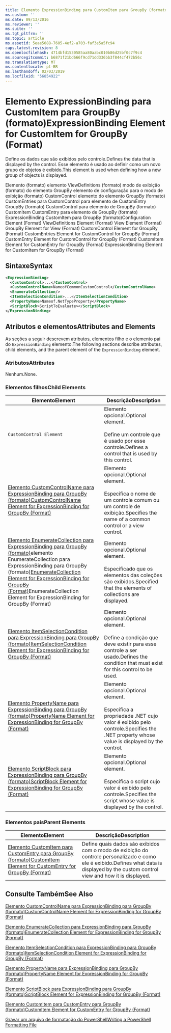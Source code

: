 ```yaml
---
title: Elemento ExpressionBinding para CustomItem para GroupBy (formato) | Microsoft Docs
ms.custom: ''
ms.date: 09/13/2016
ms.reviewer: ''
ms.suite: ''
ms.tgt_pltfrm: ''
ms.topic: article
ms.assetid: 5eae5088-7605-4ef2-a703-faf3e5a5fc94
caps.latest.revision: 8
ms.openlocfilehash: 4714bfd1530585aa80aabc010b86d25bf0c7f9c4
ms.sourcegitcommit: b6871f21bd666f9cd71dd336bb3f844cf472b56c
ms.translationtype: MT
ms.contentlocale: pt-BR
ms.lasthandoff: 02/03/2019
ms.locfileid: "56854922"
---
```

# <a name="expressionbinding-element-for-customitem-for-groupby-format"></a><span data-ttu-id="8f102-102">Elemento ExpressionBinding para CustomItem para GroupBy (formato)</span><span class="sxs-lookup"><span data-stu-id="8f102-102">ExpressionBinding Element for CustomItem for GroupBy (Format)</span></span>

<span data-ttu-id="8f102-103">Define os dados que são exibidos pelo controle.</span><span class="sxs-lookup"><span data-stu-id="8f102-103">Defines the data that is displayed by the control.</span></span> <span data-ttu-id="8f102-104">Esse elemento é usado ao definir como um novo grupo de objetos é exibido.</span><span class="sxs-lookup"><span data-stu-id="8f102-104">This element is used when defining how a new group of objects is displayed.</span></span>

<span data-ttu-id="8f102-105">Elemento (formato) elemento ViewDefinitions (formato) modo de exibição (formato) do elemento GroupBy elemento de configuração para o modo de exibição (formato) CustomControl elemento do elemento GroupBy (formato) CustomEntries para CustomControl para elemento de CustomEntry GroupBy (formato) CustomControl para elemento de GroupBy (formato) CustomItem CustomEntry para elemento de GroupBy (formato) ExpressionBinding CustomItem para GroupBy (formato)</span><span class="sxs-lookup"><span data-stu-id="8f102-105">Configuration Element (Format) ViewDefinitions Element (Format) View Element (Format) GroupBy Element for View (Format) CustomControl Element for GroupBy (Format) CustomEntries Element for CustomControl for GroupBy (Format) CustomEntry Element for CustomControl for GroupBy (Format) CustomItem Element for CustomEntry for GroupBy (Format) ExpressionBinding Element for CustomItem for GroupBy (Format)</span></span>

## <a name="syntax"></a><span data-ttu-id="8f102-106">Sintaxe</span><span class="sxs-lookup"><span data-stu-id="8f102-106">Syntax</span></span>

```xml
<ExpressionBinding>
  <CustomControl>...</CustomControl>
  <CustomControlName>NameofCommonCustomControl</CustomControlName>
  <EnumerateCollection/>
  <ItemSelectionCondition>...</ItemSelectionCondition>
  <PropertyName>Nameof.NetTypeProperty</PropertyName>
  <ScriptBlock>ScriptToEvaluate></ScriptBlock>
</ExpressionBinding>
```

## <a name="attributes-and-elements"></a><span data-ttu-id="8f102-107">Atributos e elementos</span><span class="sxs-lookup"><span data-stu-id="8f102-107">Attributes and Elements</span></span>

<span data-ttu-id="8f102-108">As seções a seguir descrevem atributos, elementos filho e o elemento pai do `ExpressionBinding` elemento.</span><span class="sxs-lookup"><span data-stu-id="8f102-108">The following sections describe attributes, child elements, and the parent element of the `ExpressionBinding` element.</span></span>

### <a name="attributes"></a><span data-ttu-id="8f102-109">Atributos</span><span class="sxs-lookup"><span data-stu-id="8f102-109">Attributes</span></span>

<span data-ttu-id="8f102-110">Nenhum.</span><span class="sxs-lookup"><span data-stu-id="8f102-110">None.</span></span>

### <a name="child-elements"></a><span data-ttu-id="8f102-111">Elementos filhos</span><span class="sxs-lookup"><span data-stu-id="8f102-111">Child Elements</span></span>

|<span data-ttu-id="8f102-112">Elemento</span><span class="sxs-lookup"><span data-stu-id="8f102-112">Element</span></span>|<span data-ttu-id="8f102-113">Descrição</span><span class="sxs-lookup"><span data-stu-id="8f102-113">Description</span></span>|
|-------------|-----------------|
|`CustomControl Element`|<span data-ttu-id="8f102-114">Elemento opcional.</span><span class="sxs-lookup"><span data-stu-id="8f102-114">Optional element.</span></span><br /><br /> <span data-ttu-id="8f102-115">Define um controle que é usado por esse controle.</span><span class="sxs-lookup"><span data-stu-id="8f102-115">Defines a control that is used by this control.</span></span>|
|[<span data-ttu-id="8f102-116">Elemento CustomControlName para ExpressionBinding para GroupBy (formato)</span><span class="sxs-lookup"><span data-stu-id="8f102-116">CustomControlName Element for ExpressionBinding for GroupBy (Format)</span></span>](./customcontrolname-element-for-expressionbinding-for-groupby-format.md)|<span data-ttu-id="8f102-117">Elemento opcional.</span><span class="sxs-lookup"><span data-stu-id="8f102-117">Optional element.</span></span><br /><br /> <span data-ttu-id="8f102-118">Especifica o nome de um controle comum ou um controle de exibição.</span><span class="sxs-lookup"><span data-stu-id="8f102-118">Specifies the name of a common control or a view control.</span></span>|
|<span data-ttu-id="8f102-119">[Elemento EnumerateCollection para ExpressionBinding para GroupBy (formato)](./enumeratecollection-element-for-expressionbinding-for-groupby-format.md)elemento EnumerateCollection para ExpressionBinding para GroupBy (formato)</span><span class="sxs-lookup"><span data-stu-id="8f102-119">[EnumerateCollection Element for ExpressionBinding for GroupBy (Format)](./enumeratecollection-element-for-expressionbinding-for-groupby-format.md)EnumerateCollection Element for ExpressionBinding for GroupBy (Format)</span></span>|<span data-ttu-id="8f102-120">Elemento opcional.</span><span class="sxs-lookup"><span data-stu-id="8f102-120">Optional element.</span></span><br /><br /> <span data-ttu-id="8f102-121">Especificado que os elementos das coleções são exibidos.</span><span class="sxs-lookup"><span data-stu-id="8f102-121">Specified that the elements of collections are displayed.</span></span>|
|[<span data-ttu-id="8f102-122">Elemento ItemSelectionCondition para ExpressionBinding para GroupBy (formato)</span><span class="sxs-lookup"><span data-stu-id="8f102-122">ItemSelectionCondition Element for ExpressionBinding for GroupBy (Format)</span></span>](./itemselectioncondition-element-for-expressionbinding-for-groupby-format.md)|<span data-ttu-id="8f102-123">Elemento opcional.</span><span class="sxs-lookup"><span data-stu-id="8f102-123">Optional element.</span></span><br /><br /> <span data-ttu-id="8f102-124">Define a condição que deve existir para esse controle a ser usado.</span><span class="sxs-lookup"><span data-stu-id="8f102-124">Defines the condition that must exist for this control to be used.</span></span>|
|[<span data-ttu-id="8f102-125">Elemento PropertyName para ExpressionBinding para GroupBy (formato)</span><span class="sxs-lookup"><span data-stu-id="8f102-125">PropertyName Element for ExpressionBinding for GroupBy (Format)</span></span>](./propertyname-element-for-expressionbinding-for-groupby-format.md)|<span data-ttu-id="8f102-126">Elemento opcional.</span><span class="sxs-lookup"><span data-stu-id="8f102-126">Optional element.</span></span><br /><br /> <span data-ttu-id="8f102-127">Especifica a propriedade .NET cujo valor é exibido pelo controle.</span><span class="sxs-lookup"><span data-stu-id="8f102-127">Specifies the .NET property whose value is displayed by the control.</span></span>|
|[<span data-ttu-id="8f102-128">Elemento ScriptBlock para ExpressionBinding para GroupBy (formato)</span><span class="sxs-lookup"><span data-stu-id="8f102-128">ScriptBlock Element for ExpressionBinding for GroupBy (Format)</span></span>](./scriptblock-element-for-expressionbinding-for-groupby-format.md)|<span data-ttu-id="8f102-129">Elemento opcional.</span><span class="sxs-lookup"><span data-stu-id="8f102-129">Optional element.</span></span><br /><br /> <span data-ttu-id="8f102-130">Especifica o script cujo valor é exibido pelo controle.</span><span class="sxs-lookup"><span data-stu-id="8f102-130">Specifies the script whose value is displayed by the control.</span></span>|

### <a name="parent-elements"></a><span data-ttu-id="8f102-131">Elementos pais</span><span class="sxs-lookup"><span data-stu-id="8f102-131">Parent Elements</span></span>

|<span data-ttu-id="8f102-132">Elemento</span><span class="sxs-lookup"><span data-stu-id="8f102-132">Element</span></span>|<span data-ttu-id="8f102-133">Descrição</span><span class="sxs-lookup"><span data-stu-id="8f102-133">Description</span></span>|
|-------------|-----------------|
|[<span data-ttu-id="8f102-134">Elemento CustomItem para CustomEntry para GroupBy (formato)</span><span class="sxs-lookup"><span data-stu-id="8f102-134">CustomItem Element for CustomEntry for GroupBy (Format)</span></span>](./customitem-element-for-customentry-for-groupby-format.md)|<span data-ttu-id="8f102-135">Define quais dados são exibidos com o modo de exibição do controle personalizado e como ele é exibido.</span><span class="sxs-lookup"><span data-stu-id="8f102-135">Defines what data is displayed by the custom control view and how it is displayed.</span></span>|

## <a name="see-also"></a><span data-ttu-id="8f102-136">Consulte Também</span><span class="sxs-lookup"><span data-stu-id="8f102-136">See Also</span></span>

[<span data-ttu-id="8f102-137">Elemento CustomControlName para ExpressionBinding para GroupBy (formato)</span><span class="sxs-lookup"><span data-stu-id="8f102-137">CustomControlName Element for ExpressionBinding for GroupBy (Format)</span></span>](./customcontrolname-element-for-expressionbinding-for-groupby-format.md)

[<span data-ttu-id="8f102-138">Elemento EnumerateCollection para ExpressionBinding para GroupBy (formato)</span><span class="sxs-lookup"><span data-stu-id="8f102-138">EnumerateCollection Element for ExpressionBinding for GroupBy (Format)</span></span>](./enumeratecollection-element-for-expressionbinding-for-groupby-format.md)

[<span data-ttu-id="8f102-139">Elemento ItemSelectionCondition para ExpressionBinding para GroupBy (formato)</span><span class="sxs-lookup"><span data-stu-id="8f102-139">ItemSelectionCondition Element for ExpressionBinding for GroupBy (Format)</span></span>](./itemselectioncondition-element-for-expressionbinding-for-groupby-format.md)

[<span data-ttu-id="8f102-140">Elemento PropertyName para ExpressionBinding para GroupBy (formato)</span><span class="sxs-lookup"><span data-stu-id="8f102-140">PropertyName Element for ExpressionBinding for GroupBy (Format)</span></span>](./propertyname-element-for-expressionbinding-for-groupby-format.md)

[<span data-ttu-id="8f102-141">Elemento ScriptBlock para ExpressionBinding para GroupBy (formato)</span><span class="sxs-lookup"><span data-stu-id="8f102-141">ScriptBlock Element for ExpressionBinding for GroupBy (Format)</span></span>](./scriptblock-element-for-expressionbinding-for-groupby-format.md)

[<span data-ttu-id="8f102-142">Elemento CustomItem para CustomEntry para GroupBy (formato)</span><span class="sxs-lookup"><span data-stu-id="8f102-142">CustomItem Element for CustomEntry for GroupBy (Format)</span></span>](./customitem-element-for-customentry-for-groupby-format.md)

[<span data-ttu-id="8f102-143">Gravar um arquivo de formatação do PowerShell</span><span class="sxs-lookup"><span data-stu-id="8f102-143">Writing a PowerShell Formatting File</span></span>](./writing-a-powershell-formatting-file.md)
